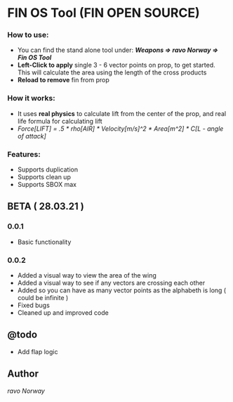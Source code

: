 # FIN OS Tool (FIN OPEN SOURCE)

### How to use:
* You can find the stand alone tool under: ***Weapons => ravo Norway => Fin OS Tool***
* **Left-Click to apply** single 3 - 6 vector points on prop, to get started. This will calculate the area using the length of the cross products
* **Reload to remove** fin from prop

### How it works:
* It uses **real physics** to calculate lift from the center of the prop, and real life formula for calculating lift
* *Force[LIFT] = .5 * rho[AIR] * Velocity[m/s]^2 * Area[m^2] * C[L - angle of attack]*

### Features:
* Supports duplication
* Supports clean up
* Supports SBOX max

## BETA ( 28.03.21 )
### 0.0.1
- Basic functionality
### 0.0.2
- Added a visual way to view the area of the wing
- Added a visual way to see if any vectors are crossing each other
- Added so you can have as many vector points as the alphabeth is long ( could be infinite )
- Fixed bugs
- Cleaned up and improved code

## @todo
- Add flap logic

## Author
*ravo Norway*
